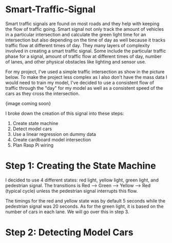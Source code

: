 # Smart-Traffic-Signal
Smart traffic signals are found on most roads and they help with keeping the flow of traffic going. Smart signal not only track the amount of vehicles in a particular intersection and calculate the green light time for an intersection but also depending on the time of day as well because it tracks traffic flow at different times of day. They many layers of complexity involved in creating a smart traffic signal. Some include the particular traffic phase for a signal, amount of traffic flow at different times of day, number of lanes, and other physical obstacles like lighting and sensor use. 

For my project, I've used a simple traffic intersection as show in the picture below. To make the project less complex as I also don't have the mass data I would need to train my model, I've decided to use a consistent flow of traffic through the "day" for my model as well as a consistent speed of the cars as they cross the intersection. 

{image coming soon}

I broke down the creation of this signal into these steps:
1. Create state machine
2. Detect model cars
3. Use a linear regression on dummy data
4. Create cardboard model intersection
5. Plan Rasp Pi wiring

# Step 1: Creating the State Machine
I decided to use 4 different states: red light, yellow light, green light, and pedestrian signal. The transitions is Red --> Green --> Yellow --> Red (typical cycle) unless the pedestrian signal interrupts this flow. 

The timings for the red and yellow state was by default 5 seconds while the pedestrian signal was 20 seconds. As for the green light, it is based on the number of cars in each lane. We will go over this in step 3.  

# Step 2: Detecting Model Cars



